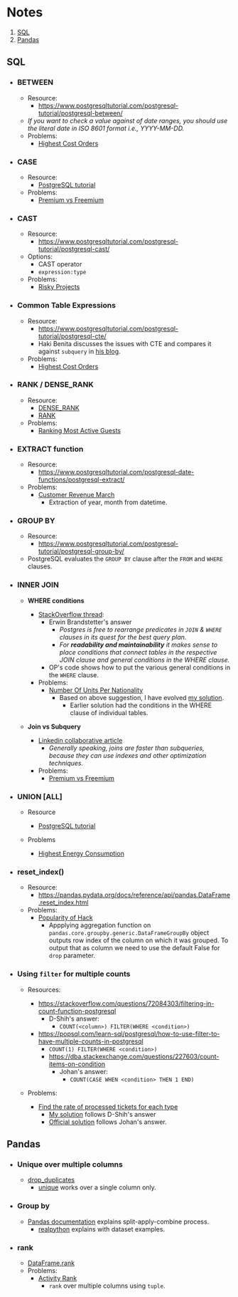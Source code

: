 # Notes

1. [SQL](#sql)
2. [Pandas](#pandas)

## SQL

- ### BETWEEN

  - Resource:
    - https://www.postgresqltutorial.com/postgresql-tutorial/postgresql-between/
  - *If you want to check a value against of date ranges, you should use the literal date in ISO 8601 format i.e., YYYY-MM-DD.*
  - Problems:
    - [Highest Cost Orders](../problems/README.md#id-9915-highest-cost-orders)

- ### CASE

  - Resource:
    - [PostgreSQL tutorial](https://www.postgresqltutorial.com/postgresql-tutorial/postgresql-case/)
  - Problems:
    - [Premium vs Freemium](../problems/README.md#id-10300-premium-vs-freemium)

- ### CAST

  - Resource:
    - https://www.postgresqltutorial.com/postgresql-tutorial/postgresql-cast/
  - Options:
    - CAST operator
    - ```expression:type```
  - Problems:
    - [Risky Projects](../problems/README.md#id-10304-risky-projects)

- ### Common Table Expressions

  - Resource:
    - https://www.postgresqltutorial.com/postgresql-tutorial/postgresql-cte/
    - Haki Benita discusses the issues with CTE and compares it against ```subquery``` in [his blog](https://hakibenita.com/be-careful-with-cte-in-postgre-sql).
  - Problems:
    - [Highest Cost Orders](../problems/README.md#id-9915-highest-cost-orders)

- ### RANK / DENSE_RANK

  - Resource:
    - [DENSE_RANK](https://www.postgresqltutorial.com/postgresql-window-function/postgresql-dense_rank-function/)
    - [RANK](https://www.postgresqltutorial.com/postgresql-window-function/postgresql-rank-function/)
  - Problems: 
    - [Ranking Most Active Guests](../problems/README.md#id-10159-ranking-most-active-guests)

- ### EXTRACT function

  - Resource:
    - https://www.postgresqltutorial.com/postgresql-date-functions/postgresql-extract/
  - Problems:
    - [Customer Revenue March](../problems/README.md#id-9782-customer-revenue-in-march)
      - Extraction of year, month from datetime.

- ### GROUP BY

  - Resource:
    - https://www.postgresqltutorial.com/postgresql-tutorial/postgresql-group-by/
  - PostgreSQL evaluates the ```GROUP BY``` clause after the ```FROM``` and ```WHERE``` clauses.

- ### INNER JOIN

  - **WHERE conditions**
    - [StackOverflow thread](https://dba.stackexchange.com/questions/155972/postgres-join-conditions-vs-where-conditions):
      - Erwin Brandstetter's answer
        - *Postgres is free to rearrange predicates in ```JOIN``` & ```WHERE``` clauses in its quest for the best query plan.*
        - *For **readability and maintainability** it makes sense to place conditions that connect tables in the respective JOIN clause and general conditions in the WHERE clause.*
      - OP's code shows how to put the various general conditions in the ```WHERE``` clause.
    - Problems:
      - [Number Of Units Per Nationality](../problems/README.md#id-10156-number-of-units-per-nationality)
        - Based on above suggestion, I have evolved [my solution](../src/sql/units_per_nationality.sql).
          - Earlier solution had the conditions in the WHERE clause of individual tables.
  
  - **Join vs Subquery**
    - [Linkedin collaborative article](https://www.linkedin.com/advice/0/how-do-you-decide-when-use-subquery-join-sql)
      - *Generally speaking, joins are faster than subqueries, because they can use indexes and other optimization techniques.*
    - Problems:
      - [Premium vs Freemium](../problems/README.md#id-10300-premium-vs-freemium)

- ### UNION [ALL]

  - Resource
    - [PostgreSQL tutorial](https://www.postgresqltutorial.com/postgresql-tutorial/postgresql-union/)

  - Problems
    - [Highest Energy Consumption](../problems/README.md#id-10064-highest-energy-consumption)

- ### reset_index()

  - Resource:
    - https://pandas.pydata.org/docs/reference/api/pandas.DataFrame.reset_index.html
  - Problems:
    - [Popularity of Hack](../problems/README.md#id-10061-popularity-of-hack)
      - Appplying aggregation function on ```pandas.core.groupby.generic.DataFrameGroupBy``` object outputs row index of the column on which it was grouped. To output that as column we need to use the default False for ```drop``` parameter.

- ### Using ```filter``` for multiple counts

  - Resources:
    - https://stackoverflow.com/questions/72084303/filtering-in-count-function-postgresql
      - D-Shih's answer:
        - ```COUNT(<column>) FILTER(WHERE <condition>)```
    - https://popsql.com/learn-sql/postgresql/how-to-use-filter-to-have-multiple-counts-in-postgresql
      - ```COUNT(1) FILTER(WHERE <condition>)```
      - https://dba.stackexchange.com/questions/227603/count-items-on-condition
        - Johan's answer:
          - ```COUNT(CASE WHEN <condition> THEN 1 END) ```

  - Problems:
    - [Find the rate of processed tickets for each type](../problems/README.md#id-9781-find-the-rate-of-processed-tickets-for-each-type)
      - [My solution](../src/sql/rate_processed_tickets_each_type.sql) follows D-Shih's answer
      - [Official solution](../src/sql/rate_processed_tickets_each_type_official_solution.sql) follows Johan's answer.

## Pandas

- ### Unique over multiple columns

  - [drop_duplicates](https://pandas.pydata.org/docs/reference/api/pandas.DataFrame.drop_duplicates.html)
    - [unique](https://pandas.pydata.org/docs/reference/api/pandas.unique.html) works over a single column only.

- ### Group by

  - [Pandas documentation](https://pandas.pydata.org/pandas-docs/stable/user_guide/groupby.html) explains split-apply-combine process.
    - [realpython](https://realpython.com/pandas-groupby/) explains with dataset examples.

- ### rank

  - [DataFrame.rank](https://pandas.pydata.org/docs/reference/api/pandas.DataFrame.rank.html)
  - Problems:
    - [Activity Rank](../problems/README.md#id-10351-activity-rank)
      - ```rank``` over multiple columns using ```tuple```.
